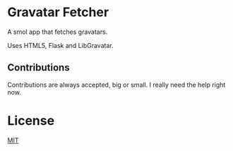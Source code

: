 # Gravatar Fetcher
A smol app that fetches gravatars. 

Uses HTML5, Flask and LibGravatar.

## Contributions
Contributions are always accepted, big or small. I really need the help right now.

# License
[MIT](https://github.com/ry0id/smol-gravatar-app/blob/master/LICENSE)
